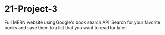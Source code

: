 # 21-Project-3
 Full MERN website using Google's book search API. Search for your favorite books and save them to a list that you want to read for later.
